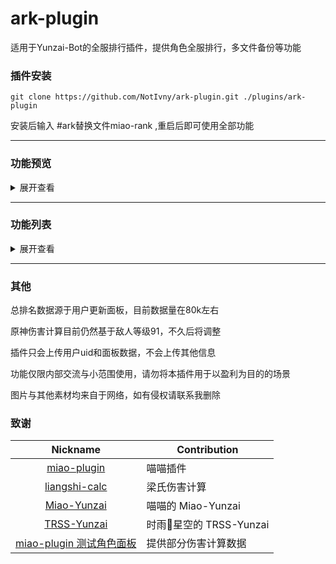 # ark-plugin

适用于Yunzai-Bot的全服排行插件，提供角色全服排行，多文件备份等功能
### 插件安装
```
git clone https://github.com/NotIvny/ark-plugin.git ./plugins/ark-plugin
```
安装后输入 #ark替换文件miao-rank ,重启后即可使用全部功能

---

### 功能预览
<details>

<summary>展开查看</summary>

帮助图
![1723804352101 0815fa5c](https://github.com/user-attachments/assets/446622ae-5664-4892-8d64-52355bbe12d8)

设置
![1723804349434 4fe96648](https://github.com/user-attachments/assets/a285e42a-7c21-456d-8214-184247be4f0b)

嵌入面板中效果：

![8a6b16deee772c4d66d0fdae278335b6](https://github.com/NotIvny/yunzai-characterRank-js/assets/125482125/68b37c47-4642-4e86-a9c0-fb55498646c7)
嵌入排名效果：

![5dda9bdbcfe9d6926a3e38aa1bcb0a87](https://github.com/NotIvny/yunzai-characterRank-js/assets/125482125/625de99f-8bf0-47b3-be2a-cc177650731b)

排名统计：
![1723635427211 28e6e652](https://github.com/user-attachments/assets/e40c2214-b17e-406c-bbc2-0c62c62cfbe8)

</details> 

---
### 功能列表
<details>

<summary>展开查看</summary>

#### #xx排名 

最右侧新增角色全服排名
#### #xx面板 

伤害计算底部新增角色全服排名

#### #xx排名统计 

查看雷神排名统计图

#### #角色排名雷神uid 

手动获取角色排名

以上功能支持原神/星铁

使用 `#xx排名` 命令时，自动更新并获取角色排名

也可使用 `#角色排名雷神uid` 手动获取

示例：

`#角色排名雷神*********`

> uid:\*\*\*\*\*\*\*\*\*的雷电将军全服伤害排名为 459 / 718，伤害评分: \*\*.\*\*

`#雷神排名`

> uid:\*\*\*\*\*\*\*\*\*的雷电将军全服伤害排名为 459 / 718，伤害评分: \*\*.\*\*

`*总排名`

> uid:*********的星铁全服排名数据:<br>
瓦尔特全服伤害排名为37 / 110，伤害评分: 24.82<br>
希儿全服伤害排名为159 / 488，伤害评分: 56.94<br>
景元全服伤害排名为215 / 265，伤害评分: 22.14<br>
刃全服伤害排名为105 / 324，伤害评分: 39.65<br>
符玄全服伤害排名为251 / 468，伤害评分: 14.95<br>
藿藿全服伤害排名为205 / 302，伤害评分: 58.43<br>
阮•梅全服伤害排名为608 / 624，伤害评分: 8.24<br>
真理医生全服伤害排名为65 / 359，伤害评分: 36.78<br>
花火全服伤害排名为455 / 538，伤害评分: 37.91<br>

#### 文件替换与备份功能

`#ark创建备份`

创建备份时，需提供ID和以下两个文件夹路径：

src path: 替换用的文件所在的文件夹。

dest path: 被替换的文件所在的文件夹，即需要备份的文件所在的文件夹。

以上路径均为基于云崽根目录的绝对路径

创建备份后，插件会自动获取src path下的所有文件名，并储存在backup.json中，以后仅这些文件会被替换，备份文件将储存于backup文件夹中(以下称 dest-backup-path )。

注意: 与常规备份插件不同，本插件额外提供了一个"替换文件"的功能(src path => dest path)，以安全地修改插件代码，关系图如下所示。

src path => dest path <=> dest-backup path

如无需使用替换文件功能，请将 src path 和 dest path 都指定为需要备份的文件所在的文件夹

`#ark删除备份`

删除备份数据，src path 与 dest-backup path 都会被删除

`#ark替换文件`

将 src path 中的文件复制到 dest path 中。

`#ark备份文件`

使用 dest path 中的文件复制到 dest-backup path 中。

`#ark恢复文件`

使用 dest-backup path 中的文件复制到 dest path 中。
</details> 

---
### 其他

总排名数据源于用户更新面板，目前数据量在80k左右

原神伤害计算目前仍然基于敌人等级91，不久后将调整

插件只会上传用户uid和面板数据，不会上传其他信息

功能仅限内部交流与小范围使用，请勿将本插件用于以盈利为目的的场景

图片与其他素材均来自于网络，如有侵权请联系我删除

### 致谢

|                           Nickname                            | Contribution     |
|:-------------------------------------------------------------:|------------------|
|      [miao-plugin](miao-plugin)      | 喵喵插件 |
| [liangshi-calc](https://gitee.com/liangshi233/liangshi-calc/) | 梁氏伤害计算       |
|      [Miao-Yunzai](https://gitee.com/yoimiya-kokomi/Miao-Yunzai)      | 喵喵的 Miao-Yunzai          |
|     [TRSS-Yunzai](https://gitee.com/TimeRainStarSky/Yunzai)     | 时雨🌌星空的 TRSS-Yunzai        |
| [miao-plugin 测试角色面板](https://gitee.com/euiko/Panel) | 提供部分伤害计算数据             |

